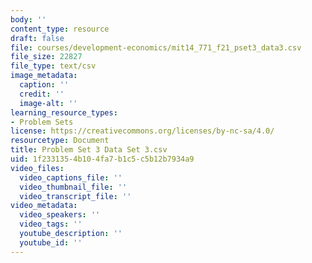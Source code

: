 ```yaml
---
body: ''
content_type: resource
draft: false
file: courses/development-economics/mit14_771_f21_pset3_data3.csv
file_size: 22827
file_type: text/csv
image_metadata:
  caption: ''
  credit: ''
  image-alt: ''
learning_resource_types:
- Problem Sets
license: https://creativecommons.org/licenses/by-nc-sa/4.0/
resourcetype: Document
title: Problem Set 3 Data Set 3.csv
uid: 1f233135-4b10-4fa7-b1c5-c5b12b7934a9
video_files:
  video_captions_file: ''
  video_thumbnail_file: ''
  video_transcript_file: ''
video_metadata:
  video_speakers: ''
  video_tags: ''
  youtube_description: ''
  youtube_id: ''
---
```

